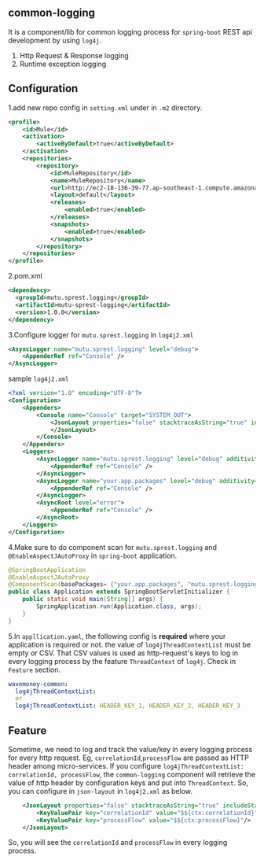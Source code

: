 common-logging
-----------------
It is a component/lib for common logging process for `spring-boot` REST api development by using `log4j`. 

 1. Http Request & Response logging
 2. Runtime exception logging
 

Configuration
-------------
1.add new repo config in `setting.xml` under in `.m2` directory.

```xml	
<profile>
	<id>Mule</id>
	<activation>
		<activeByDefault>true</activeByDefault>
	</activation>
	<repositories>
		<repository>
			<id>MuleRepository</id>
			<name>MuleRepository</name>
			<url>http://ec2-18-136-39-77.ap-southeast-1.compute.amazonaws.com:8081/repository/maven-public/</url>
			<layout>default</layout>
			<releases>
				<enabled>true</enabled>
			</releases>
			<snapshots>
				<enabled>true</enabled>
			</snapshots>
		</repository>
	</repositories>
</profile>
```

2.pom.xml

```xml
<dependency>
  <groupId>mutu.sprest.logging</groupId>
  <artifactId>mutu-sprest-logging</artifactId>
  <version>1.0.0</version>
</dependency>		
```

3.Configure logger for `mutu.sprest.logging` in `log4j2.xml`

```xml
<AsyncLogger name="mutu.sprest.logging" level="debug">
	<AppenderRef ref="Console" />
</AsyncLogger>
```

sample `log4j2.xml`

```xml
<?xml version="1.0" encoding="UTF-8"?>
<Configuration>
	<Appenders>
		<Console name="Console" target="SYSTEM_OUT">
			<JsonLayout properties="false" stacktraceAsString="true" includeStacktrace="true" objectMessageAsJsonObject="true">
			</JsonLayout> 			
 		</Console>		
	</Appenders>
	<Loggers>
		<AsyncLogger name="mutu.sprest.logging" level="debug" additivity="false">
			<AppenderRef ref="Console" />
		</AsyncLogger>
		<AsyncLogger name="your.app.packages" level="debug" additivity="false">
			<AppenderRef ref="Console" />
		</AsyncLogger>
		<AsyncRoot level="error">
			<AppenderRef ref="Console" />
		</AsyncRoot>
	</Loggers>
</Configuration>
```

4.Make sure to do component scan for `mutu.sprest.logging` and `@EnableAspectJAutoProxy` in `spring-boot` application.

```java
@SpringBootApplication
@EnableAspectJAutoProxy
@ComponentScan(basePackages= {"your.app.packages", "mutu.sprest.logging"})
public class Application extends SpringBootServletInitializer {
	public static void main(String[] args) {
		SpringApplication.run(Application.class, args);
	}
}
```
5.In `appllication.yaml`, the following config is **required** where your application is required or not. the value of `log4jThreadContextList` must be empty or CSV. That CSV values is used as http-request's keys to log in every logging process by the feature `ThreadContext` of `log4j`. Check in `Feature` section.

```yml
wavemoney-common:
  log4jThreadContextList:
  or  
  log4jThreadContextList: HEADER_KEY_1, HEADER_KEY_2, HEADER_KEY_3

```

Feature
--------
Sometime, we need to log and track the value/key in every logging process for every http request. Eg, `correlationId`,`processFlow` are passed as HTTP header among micro-services. If you configure `log4jThreadContextList: correlationId, processFlow`, the `common-logging` component will retrieve the value of http header by configuration keys and put into `ThreadContext`. So, you can configure in `json-layout` in `log4j2.xml` as below.

```xml
	<JsonLayout properties="false" stacktraceAsString="true" includeStacktrace="true" eventEol="true" compact="true" objectMessageAsJsonObject="true">
		<KeyValuePair key="correlationId" value="$${ctx:correlationId}"/>
		<KeyValuePair key="processFlow" value="$${ctx:processFlow}"/>
	</JsonLayout>
```
So, you will see the `correlationId` and `processFlow` in every logging process.
